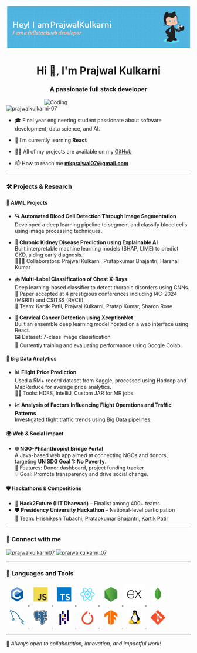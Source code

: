 ![Header](./github-header-image.png)

<h1 align="center">Hi 👋, I'm Prajwal Kulkarni</h1>
<h3 align="center">A passionate full stack developer</h3>

<img align="right" alt="Coding" width="400" src="https://media.tenor.com/IieZUsqoYCwAAAAM/developer.gif"/>

<p align="left"> <img src="https://komarev.com/ghpvc/?username=prajwalkulkarni-07&label=Profile%20views&color=0e75b6&style=flat" alt="prajwalkulkarni-07" /> </p>

- 🎓 Final year engineering student passionate about software development, data science, and AI.

- 🌱 I’m currently learning **React**

- 👨‍💻 All of my projects are available on my [GitHub](https://github.com/prajwalkulkarni-07)

- 📫 How to reach me **mkprajwal07@gmail.com**

---

### 🛠️ Projects & Research

#### 🔬 AI/ML Projects
- **🔍 Automated Blood Cell Detection Through Image Segmentation**  
  Developed a deep learning pipeline to segment and classify blood cells using image processing techniques.
  
- **🧠 Chronic Kidney Disease Prediction using Explainable AI**  
  Built interpretable machine learning models (SHAP, LIME) to predict CKD, aiding early diagnosis.  
  🧑‍🤝‍🧑 Collaborators: Prajwal Kulkarni, Pratapkumar Bhajantri, Harshal Kumar

- **🫁 Multi-Label Classification of Chest X-Rays**  
  Deep learning-based classifier to detect thoracic disorders using CNNs.  
  📄 Paper accepted at 4 prestigious conferences including I4C-2024 (MSRIT) and CSITSS (RVCE).  
  👥 Team: Kartik Patil, Prajwal Kulkarni, Pratap Kumar, Sharon Rose

- **🧬 Cervical Cancer Detection using XceptionNet**  
  Built an ensemble deep learning model hosted on a web interface using React.  
  🖼️ Dataset: 7-class image classification  
  🔬 Currently training and evaluating performance using Google Colab.

#### 🧠 Big Data Analytics
- **📊 Flight Price Prediction**  
  Used a 5M+ record dataset from Kaggle, processed using Hadoop and MapReduce for average price analytics.  
  👨‍💻 Tools: HDFS, IntelliJ, Custom JAR for MR jobs

- **📈 Analysis of Factors Influencing Flight Operations and Traffic Patterns**  
  Investigated flight traffic trends using Big Data pipelines.

#### 🌍 Web & Social Impact
- **🌐 NGO-Philanthropist Bridge Portal**  
  A Java-based web app aimed at connecting NGOs and donors, targeting **UN SDG Goal 1: No Poverty**.  
  🔗 Features: Donor dashboard, project funding tracker  
  💡 Goal: Promote transparency and drive social change.

#### 🛡️ Hackathons & Competitions
- 🧠 **Hack2Future (IIIT Dharwad)** – Finalist among 400+ teams  
- 🛡️ **Presidency University Hackathon** – National-level participation  
  👥 Team: Hrishikesh Tubachi, Pratapkumar Bhajantri, Kartik Patil

---

### 📱 Connect with me

<p align="left">
<a href="https://linkedin.com/in/prajwalkulkarni07" target="blank"><img align="center" src="https://raw.githubusercontent.com/rahuldkjain/github-profile-readme-generator/master/src/images/icons/Social/linked-in-alt.svg" alt="prajwalkulkarni07" height="30" width="40" /></a>
<a href="https://instagram.com/prajwalkulkarni_07" target="blank"><img align="center" src="https://raw.githubusercontent.com/rahuldkjain/github-profile-readme-generator/master/src/images/icons/Social/instagram.svg" alt="prajwalkulkarni_07" height="30" width="40" /></a>
</p>

---

### 🧰 Languages and Tools

<p align="left">
  <a href="https://www.cprogramming.com/" target="_blank">
    <img src="https://raw.githubusercontent.com/devicons/devicon/master/icons/c/c-original.svg" alt="C" width="40" height="40" style="padding:10px;" />
  </a>
  <a href="https://developer.mozilla.org/en-US/docs/Web/JavaScript" target="_blank">
    <img src="https://raw.githubusercontent.com/devicons/devicon/master/icons/javascript/javascript-original.svg" alt="JavaScript" width="40" height="40" style="padding:10px;" />
  </a>
  <a href="https://www.typescriptlang.org/" target="_blank">
    <img src="https://raw.githubusercontent.com/devicons/devicon/master/icons/typescript/typescript-original.svg" alt="TypeScript" width="40" height="40" style="padding:10px;" />
  </a>
  <a href="https://reactjs.org/" target="_blank">
    <img src="https://raw.githubusercontent.com/devicons/devicon/master/icons/react/react-original.svg" alt="React" width="40" height="40" style="padding:10px;" />
  </a>
  <a href="https://nodejs.org/" target="_blank">
    <img src="https://raw.githubusercontent.com/devicons/devicon/master/icons/nodejs/nodejs-original.svg" alt="Node.js" width="40" height="40" style="padding:10px;" />
  </a>
  <a href="https://expressjs.com/" target="_blank">
    <img src="https://raw.githubusercontent.com/devicons/devicon/master/icons/express/express-original.svg" alt="Express.js" width="40" height="40" style="padding:10px; background-color:white; border-radius:6px;" />
  </a>
  <a href="https://www.mongodb.com/" target="_blank">
    <img src="https://raw.githubusercontent.com/devicons/devicon/master/icons/mongodb/mongodb-original.svg" alt="MongoDB" width="40" height="40" style="padding:10px;" />
  </a>
  <a href="https://www.mysql.com/" target="_blank">
    <img src="https://raw.githubusercontent.com/devicons/devicon/master/icons/mysql/mysql-original.svg" alt="MySQL" width="40" height="40" style="padding:10px;" />
  </a>
  <a href="https://www.postgresql.org/" target="_blank">
    <img src="https://raw.githubusercontent.com/devicons/devicon/master/icons/postgresql/postgresql-original.svg" alt="PostgreSQL" width="40" height="40" style="padding:10px;" />
  </a>
  <a href="https://pandas.pydata.org/" target="_blank">
    <img src="https://raw.githubusercontent.com/devicons/devicon/master/icons/pandas/pandas-original.svg" alt="Pandas" width="40" height="40" style="padding:10px;" />
  </a>
  <a href="https://pytorch.org/" target="_blank">
    <img src="https://raw.githubusercontent.com/devicons/devicon/master/icons/pytorch/pytorch-original.svg" alt="PyTorch" width="40" height="40" style="padding:10px;" />
  </a>
  <a href="https://www.tensorflow.org/" target="_blank">
    <img src="https://raw.githubusercontent.com/devicons/devicon/master/icons/tensorflow/tensorflow-original.svg" alt="TensorFlow" width="40" height="40" style="padding:10px;" />
  </a>
  <a href="https://www.linux.org/" target="_blank">
    <img src="https://raw.githubusercontent.com/devicons/devicon/master/icons/linux/linux-original.svg" alt="Linux" width="40" height="40" style="padding:10px;" />
  </a>
  <a href="https://git-scm.com/" target="_blank">
    <img src="https://raw.githubusercontent.com/devicons/devicon/master/icons/git/git-original.svg" alt="Git" width="40" height="40" style="padding:10px;" />
  </a>
</p>

---

📌 *Always open to collaboration, innovation, and impactful work!*
